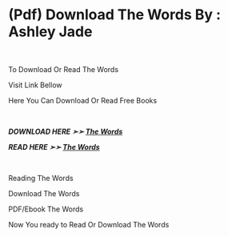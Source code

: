 <h1>(Pdf) Download The Words By : Ashley Jade</h1>
<p>&nbsp;</p>
<p>To Download Or Read The Words</p>
<p>Visit Link Bellow</p>
<p>Here You Can Download Or Read Free Books</p>
<p>&nbsp;</p>
<p><b><I>DOWNLOAD HERE ➣➣ <a href="https://pdfworldnow.com/?book=57797137" rel="noopener">The Words</a></I></b></p>

<p><b><I>READ HERE ➣➣ <a href="https://pdfworldnow.com/?book=57797137" rel="noopener">The Words</a></I></b></p>
<p>&nbsp;</p>
<p>Reading The Words</p>
<p>Download The Words</p>
<p>PDF/Ebook The Words</p>
<p>Now You ready to Read Or Download The Words</p>
